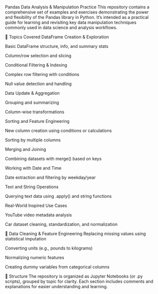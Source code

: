 Pandas Data Analysis & Manipulation Practice
This repository contains a comprehensive set of examples and exercises demonstrating the power and flexibility of the Pandas library in Python. It’s intended as a practical guide for learning and revisiting key data manipulation techniques commonly used in data science and analysis workflows.

📌 Topics Covered
DataFrame Creation & Exploration

Basic DataFrame structure, info, and summary stats

Column/row selection and slicing

Conditional Filtering & Indexing

Complex row filtering with conditions

Null value detection and handling

Data Update & Aggregation

Grouping and summarizing

Column-wise transformations

Sorting and Feature Engineering

New column creation using conditions or calculations

Sorting by multiple columns

Merging and Joining

Combining datasets with merge() based on keys

Working with Date and Time

Date extraction and filtering by weekday/year

Text and String Operations

Querying text data using .apply() and string functions

Real-World Inspired Use Cases

YouTube video metadata analysis

Car dataset cleaning, standardization, and normalization

🧹 Data Cleaning & Feature Engineering
Replacing missing values using statistical imputation

Converting units (e.g., pounds to kilograms)

Normalizing numeric features

Creating dummy variables from categorical columns

📁 Structure
The repository is organized as Jupyter Notebooks (or .py scripts), grouped by topic for clarity. Each section includes comments and explanations for easier understanding and learning.

